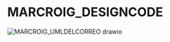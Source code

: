 # MARCROIG_DESIGNCODE
![MARCROIG_UMLDELCORREO drawio](https://github.com/marcroifjimenez/MARCROIG_DESIGNCODE/assets/115166692/c11bd908-e255-4093-86b6-f6a458b9229d)
